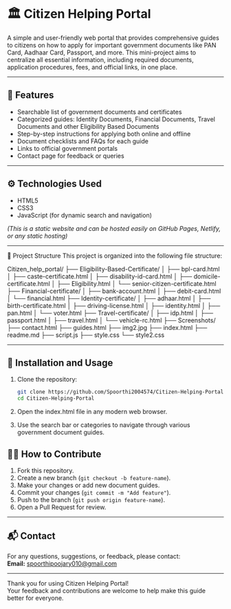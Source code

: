 # 🏛️ Citizen Helping Portal

A simple and user-friendly web portal that provides comprehensive guides to citizens on how to apply for important government documents like PAN Card, Aadhaar Card, Passport, and more. This mini-project aims to centralize all essential information, including required documents, application procedures, fees, and official links, in one place.

---

## 📌 Features

- Searchable list of government documents and certificates
- Categorized guides: Identity Documents, Financial Documents, Travel Documents and other Eligibility Based Documents
- Step-by-step instructions for applying both online and offline
- Document checklists and FAQs for each guide
- Links to official government portals
- Contact page for feedback or queries

---

## ⚙️ Technologies Used

- HTML5  
- CSS3  
- JavaScript (for dynamic search and navigation)  

*(This is a static website and can be hosted easily on GitHub Pages, Netlify, or any static hosting)*

---
📂 Project Structure
This project is organized into the following file structure:

Citizen_help_portal/
├── Eligibility-Based-Certificate/
│   ├── bpl-card.html
│   ├── caste-certificate.html
│   ├── disability-id-card.html
│   ├── domicile-certificate.html
│   ├── Eligibility.html
│   └── senior-citizen-certificate.html
├── Financial-certificate/
│   ├── bank-account.html
│   ├── debit-card.html
│   └── financial.html
├── Identity-certificate/
│   ├── adhaar.html
│   ├── birth-certificate.html
│   ├── driving-license.html
│   ├── identity.html
│   ├── pan.html
│   └── voter.html
├── Travel-certificate/
│   ├── idp.html
│   ├── passport.html
│   ├── travel.html
│   └── vehicle-rc.html
├── Screenshots/
├── contact.html
├── guides.html
├── img2.jpg
├── index.html
├── readme.md
├── script.js
├── style.css
└── style2.css

---

## 🚀 Installation and Usage

1. Clone the repository:

   ```bash
   git clone https://github.com/Spoorthi2004574/Citizen-Helping-Portal.git
   cd Citizen-Helping-Portal
2. Open the index.html file in any modern web browser.
3. Use the search bar or categories to navigate through various government document guides.

## 🧑‍💻 How to Contribute

1. Fork this repository.  
2. Create a new branch (`git checkout -b feature-name`).  
3. Make your changes or add new document guides.  
4. Commit your changes (`git commit -m "Add feature"`).  
5. Push to the branch (`git push origin feature-name`).  
6. Open a Pull Request for review.

---


## 📬 Contact

For any questions, suggestions, or feedback, please contact:  
**Email:** spoorthipoojary010@gmail.com

---

Thank you for using Citizen Helping Portal!  
Your feedback and contributions are welcome to help make this guide better for everyone.
